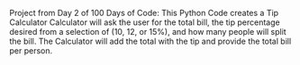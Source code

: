 Project from Day 2 of 100 Days of Code: 
This Python Code creates a Tip Calculator
Calculator will ask the user for the total bill, the tip percentage desired from a selection of (10, 12, or 15%), and how many people will split the bill. 
The Calculator will add the total with the tip and provide the total bill per person. 
